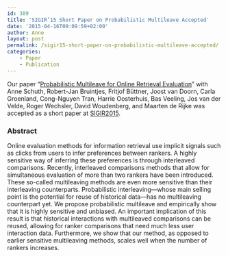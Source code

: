 ```yaml
---
id: 389
title: 'SIGIR’15 Short Paper on Probabilistic Multileave Accepted'
date: '2015-04-16T09:09:59+02:00'
author: Anne
layout: post
permalink: /sigir15-short-paper-on-probabilistic-multileave-accepted/
categories:
    - Paper
    - Publication
---
```


Our paper “[Probabilistic Multileave for Online Retrieval Evaluation](https://www.anneschuth.nl/wp-content/uploads/2015/05/schuth-probabilistic-2015.pdf)” with Anne Schuth, Robert-Jan Bruintjes, Fritjof Büttner, Joost van Doorn, Carla Groenland, Cong-Nguyen Tran, Harrie Oosterhuis, Bas Veeling, Jos van der Velde, Roger Wechsler, David Woudenberg, and Maarten de Rijke was accepted as a short paper at [SIGIR2015](http://www.sigir2015.org/).

### Abstract

Online evaluation methods for information retrieval use implicit signals such as clicks from users to infer preferences between rankers. A highly sensitive way of inferring these preferences is through interleaved comparisons. Recently, interleaved comparisons methods that allow for simultaneous evaluation of more than two rankers have been introduced. These so-called multileaving methods are even more sensitive than their interleaving counterparts. Probabilistic interleaving—whose main selling point is the potential for reuse of historical data—has no multileaving counterpart yet. We propose probabilistic multileave and empirically show that it is highly sensitive and unbiased. An important implication of this result is that historical interactions with multileaved comparisons can be reused, allowing for ranker comparisons that need much less user interaction data. Furthermore, we show that our method, as opposed to earlier sensitive multileaving methods, scales well when the number of rankers increases.